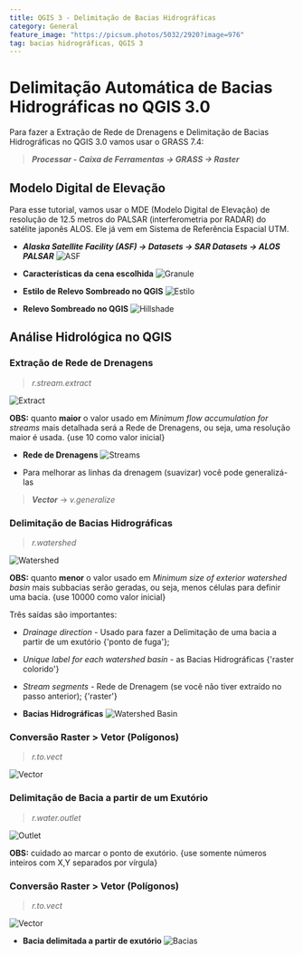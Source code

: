 ```yaml
---
title: QGIS 3 - Delimitação de Bacias Hidrográficas
category: General
feature_image: "https://picsum.photos/5032/2920?image=976"
tag: bacias hidrográficas, QGIS 3
---
```

# Delimitação Automática de Bacias Hidrográficas no QGIS 3.0
Para fazer a Extração de Rede de Drenagens e Delimitação de Bacias Hidrográficas no QGIS 3.0 vamos usar o GRASS 7.4:
> ***Processar - Caixa de Ferramentas -> GRASS -> Raster***

## Modelo Digital de Elevação
Para esse tutorial, vamos usar o MDE (Modelo Digital de Elevação) de resolução de 12.5 metros do PALSAR (interferometria por RADAR) do satélite japonês ALOS. Ele já vem em Sistema de Referência Espacial UTM.

- ***Alaska Satellite Facility (ASF) -> Datasets -> SAR Datasets -> ALOS PALSAR***
![ASF](https://github.com/geosaber/r4geo/raw/gh-pages/img/ALOS_PALSAR_ASF.png)

- **Características da cena escolhida**
![Granule](https://github.com/geosaber/r4geo/raw/gh-pages/img/ALOS_PALSAR.png)

- **Estilo de Relevo Sombreado no QGIS**
![Estilo](https://github.com/geosaber/r4geo/raw/gh-pages/img/ALOS_Estilo.png)

- **Relevo Sombreado no QGIS**
![Hillshade](https://github.com/geosaber/r4geo/raw/gh-pages/img/ALOS_Hillshade.png)

## Análise Hidrológica no QGIS

### Extração de Rede de Drenagens
> *r.stream.extract*

![Extract](https://github.com/geosaber/r4geo/raw/gh-pages/img/ALOS_r_stream.extract.png)

**OBS:** quanto **maior** o valor usado em *Minimum flow accumulation for streams* mais detalhada será a Rede de Drenagens, ou seja, uma resolução maior é usada. {use 10 como valor inicial}

- **Rede de Drenagens**
![Streams](https://github.com/geosaber/r4geo/raw/gh-pages/img/ALOS_unique_stream.png)

- Para melhorar as linhas da drenagem (suavizar) você pode generalizá-las
> ***Vector*** -> *v.generalize*  

### Delimitação de Bacias Hidrográficas
> *r.watershed*

![Watershed](https://github.com/geosaber/r4geo/raw/gh-pages/img/ALOS_r_watershed.png)

**OBS:** quanto **menor** o valor usado em *Minimum size of exterior watershed basin* mais subbacias serão geradas, ou seja, menos células para definir uma bacia. {use 10000 como valor inicial}

Três saídas são importantes:
- *Drainage direction* - Usado para fazer a Delimitação de uma bacia a partir de um exutório {'ponto de fuga'};
- *Unique label for each watershed basin* - as Bacias Hidrográficas {'raster colorido'}
- *Stream segments* - Rede de Drenagem (se você não tiver extraído no passo anterior); {'raster'}

- **Bacias Hidrográficas**
![Watershed Basin](https://github.com/geosaber/r4geo/raw/gh-pages/img/ALOS_watershed_basin.png)

### Conversão Raster > Vetor (Polígonos)
> *r.to.vect*

![Vector](https://github.com/geosaber/r4geo/raw/gh-pages/img/ALOS_r_to_vect_watershed_basin.png)

### Delimitação de Bacia a partir de um Exutório
> *r.water.outlet*

![Outlet](https://github.com/geosaber/r4geo/raw/gh-pages/img/ALOS_r_water_outlet.png)

**OBS:** cuidado ao marcar o ponto de exutório. {use somente números inteiros com X,Y separados por vírgula}

### Conversão Raster > Vetor (Polígonos)
> *r.to.vect*

![Vector](https://github.com/geosaber/r4geo/raw/gh-pages/img/ALOS_r_to_vect_basin.png)

- **Bacia delimitada a partir de exutório**
![Bacias](https://github.com/geosaber/r4geo/raw/gh-pages/img/ALOS_basin_outlet.png)
